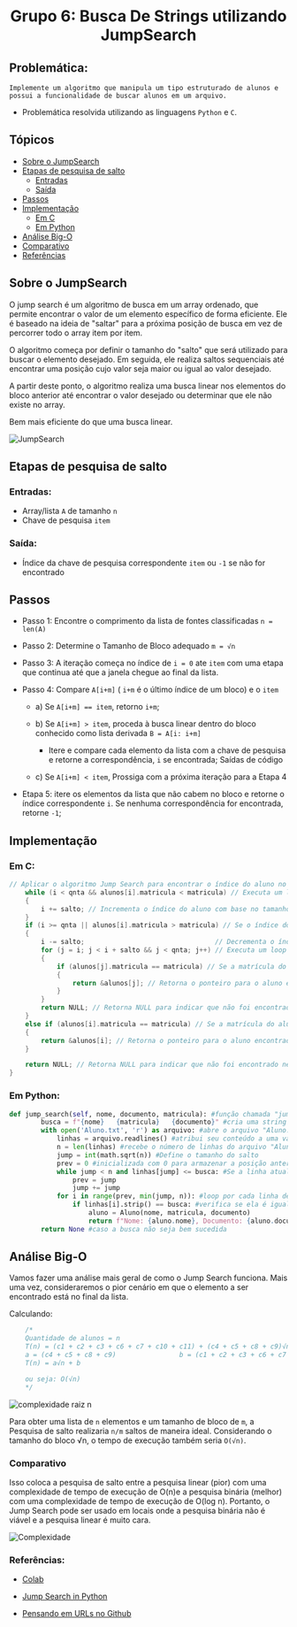 <h1 align="center"> Grupo 6: Busca De Strings utilizando JumpSearch 
</h1>

## Problemática:

    Implemente um algoritmo que manipula um tipo estruturado de alunos e possui a funcionalidade de buscar alunos em um arquivo.

- Problemática resolvida utilizando as linguagens `Python` e `C`.

## Tópicos

- [Sobre o JumpSearch](#Sobre-o-JumpSearch)
- [Etapas de pesquisa de salto](#etapas-de-pesquisa-de-salto)
    - [Entradas](#entradas)
    - [Saída](#saída)
- [Passos](#passos)
- [Implementação](#implementação)
    - [Em C](#em-c)
    - [Em Python](#em-python)
- [Análise Big-O](#análise-big-o)
- [Comparativo](#comparativo)
- [Referências](#referências)

## Sobre o JumpSearch

O jump search é um algoritmo de busca em um array ordenado, que permite encontrar o valor de um elemento específico de forma eficiente. Ele é baseado na ideia de "saltar" para a próxima posição de busca em vez de percorrer todo o array item por item.

O algoritmo começa por definir o tamanho do "salto" que será utilizado para buscar o elemento desejado. Em seguida, ele realiza saltos sequenciais até encontrar uma posição cujo valor seja maior ou igual ao valor desejado.

A partir deste ponto, o algoritmo realiza uma busca linear nos elementos do bloco anterior até encontrar o valor desejado ou determinar que ele não existe no array.

Bem mais eficiente do que uma busca linear.

![JumpSearch](https://github.com/classroom-ufersa/JumpSearch/blob/main/explica%20jump.png)

## Etapas de pesquisa de salto

### Entradas:

- Array/lista `A` de tamanho `n`
- Chave de pesquisa `item`

### Saída:

- Índice da chave de pesquisa correspondente `item`  ou `-1` se não for encontrado

## Passos

- Passo 1: Encontre o comprimento da lista de fontes classificadas `n = len(A)`
- Passo 2: Determine o Tamanho de Bloco adequado `m = √n`
- Passo 3: A iteração começa no índice de `i = 0` ate `item` com uma etapa que continua até que a janela chegue ao final da lista.
- Passo 4: Compare `A[i+m]` ( `i+m` é o último índice de um bloco) e o `item`

    - a) Se `A[i+m] == item`, retorno `i+m`;

    - b) Se `A[i+m] > item`, proceda à busca linear dentro do bloco conhecido como lista derivada `B = A[i: i+m]`
        - Itere e compare cada elemento da lista com a chave de pesquisa e retorne a correspondência, `i` se encontrada; Saídas de código

    - c) Se `A[i+m] < item`, Prossiga com a próxima iteração para a Etapa 4

- Etapa 5: itere os elementos da lista que não cabem no bloco e retorne o índice correspondente `i`. Se nenhuma correspondência for encontrada, retorne `-1`;

## Implementação

### Em C: 

```c
// Aplicar o algoritmo Jump Search para encontrar o índice do aluno no array
    while (i < qnta && alunos[i].matricula < matricula) // Executa um loop enquanto a matrícula do aluno atual for menor do que a matrícula procurada
    {
        i += salto; // Incrementa o índice do aluno com base no tamanho do salto
    }
    if (i >= qnta || alunos[i].matricula > matricula) // Se o índice do aluno atual for maior ou igual ao tamanho do array de alunos ou a matrícula do aluno atual for maior do que a matrícula procurada
    {
        i -= salto;                                 // Decrementa o índice do aluno com base no tamanho do salto
        for (j = i; j < i + salto && j < qnta; j++) // Executa um loop para percorrer os alunos próximos ao índice do aluno atual, no intervalo [i, i+salto)
        {
            if (alunos[j].matricula == matricula) // Se a matrícula do aluno atual for igual à matrícula procurada
            {
                return &alunos[j]; // Retorna o ponteiro para o aluno encontrado
            }
        }
        return NULL; // Retorna NULL para indicar que não foi encontrado nenhum aluno
    }
    else if (alunos[i].matricula == matricula) // Se a matrícula do aluno atual for igual à matrícula procurada
    {
        return &alunos[i]; // Retorna o ponteiro para o aluno encontrado
    }

    return NULL; // Retorna NULL para indicar que não foi encontrado nenhum aluno
}
```
### Em Python:

```py
def jump_search(self, nome, documento, matricula): #função chamada "jump_search" que recebe três parâmetros
        busca = f"{nome}   {matricula}   {documento}" #cria uma string de busca combinando os parâmetros
        with open('Aluno.txt', 'r') as arquivo: #abre o arquivo "Aluno.txt" no modo leitura
            linhas = arquivo.readlines() #atribui seu conteúdo a uma variável "linhas"
            n = len(linhas) #recebe o número de linhas do arquivo "Aluno.txt"
            jump = int(math.sqrt(n)) #Define o tamanho do salto
            prev = 0 #inicializada com 0 para armazenar a posição anterior em que a busca foi feita
            while jump < n and linhas[jump] <= busca: #Se a linha atual for menor do que "busca", o loop continua com um salto
                prev = jump
                jump += jump
            for i in range(prev, min(jump, n)): #loop por cada linha dentro desse intervalo
                if linhas[i].strip() == busca: #verifica se ela é igual à string de busca "busca"
                    aluno = Aluno(nome, matricula, documento)
                    return f"Nome: {aluno.nome}, Documento: {aluno.documento}, Matrícula: {aluno.matricula}" #cria um objeto aluno e retorna uma string com os detalhes do aluno
        return None #caso a busca não seja bem sucedida
```


## Análise Big-O

Vamos fazer uma análise mais geral de como o Jump Search funciona. Mais uma vez, consideraremos o pior cenário em que o elemento a ser encontrado está no final da lista.

Calculando: 
```c
    /*
    Quantidade de alunos = n
    T(n) = (c1 + c2 + c3 + c6 + c7 + c10 + c11) + (c4 + c5 + c8 + c9)√n
    a = (c4 + c5 + c8 + c9)                b = (c1 + c2 + c3 + c6 + c7 + c10 + c11)
    T(n) = a√n + b

    ou seja: O(√n)
    */
```

![complexidade raiz n](https://github.com/classroom-ufersa/JumpSearch/blob/develop/Jump.png)

Para obter uma lista de `n` elementos e um tamanho de bloco de `m`, a Pesquisa de salto realizaria `n/m` saltos de maneira ideal. Considerando o tamanho do bloco √n, o tempo de execução também seria `O(√n)`.

### Comparativo

Isso coloca a pesquisa de salto entre a pesquisa linear (pior) com uma complexidade de tempo de execução de O(n)e a pesquisa binária (melhor) com uma complexidade de tempo de execução de O(log n). Portanto, o Jump Search pode ser usado em locais onde a pesquisa binária não é viável e a pesquisa linear é muito cara. 

![Complexidade](https://github.com/classroom-ufersa/JumpSearch/blob/develop/Figura.png)

### Referências:

- [Colab](https://colab.research.google.com/)

- [Jump Search in Python](https://stackabuse.com/jump-search-in-python/)

- [Pensando em URLs no Github](https://medium.com/@afonsopacifer/pensando-em-urls-no-github-3517d97249d0)